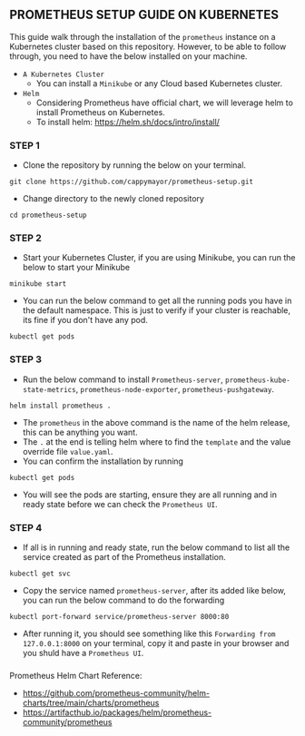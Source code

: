 ## PROMETHEUS SETUP GUIDE ON KUBERNETES
This guide walk through the installation of the `prometheus` instance on a Kubernetes cluster based on this repository. However, to be able to follow through, you need to have the below installed on your machine.
- `A Kubernetes Cluster`
  - You can install a `Minikube` or any Cloud based Kubernetes cluster.
- `Helm`
  - Considering Prometheus have official chart, we will leverage helm to install Prometheus on Kubernetes.
  - To install helm: https://helm.sh/docs/intro/install/

### STEP 1
- Clone the repository by running the below on your terminal.
```
git clone https://github.com/cappymayor/prometheus-setup.git
```
- Change directory to the newly cloned repository
```
cd prometheus-setup
```

### STEP 2
- Start your Kubernetes Cluster, if you are using Minikube, you can run the below to start your Minikube
```
minikube start
```
- You can run the below command to get all the running pods you have in the default namespace. This is just to verify if your cluster is reachable, its fine if you don't have any pod.
```
kubectl get pods 
```

### STEP 3
- Run the below command to install `Prometheus-server`, `prometheus-kube-state-metrics`, `prometheus-node-exporter`, `prometheus-pushgateway`.
```
helm install prometheus .
```
 - The `prometheus` in the above command is the name of the helm release, this can be anything you want.
 - The `.` at the end is telling helm where to find the `template` and the value override file `value.yaml`.
- You can confirm the installation by running
```
kubectl get pods
```
- You will see the pods are starting, ensure they are all running and in ready state before we can check the `Prometheus UI`.

### STEP 4
- If all is in running and ready state, run the below command to list all the service created as part of the Prometheus installation.
```
kubectl get svc
```
- Copy the service named `prometheus-server`, after its added like below, you can run the below command to do the forwarding
```
kubectl port-forward service/prometheus-server 8000:80
```
- After running it, you should see something like this `Forwarding from 127.0.0.1:8000` on your terminal, copy it and paste in your browser and you shuld have a `Prometheus UI`.

###
Prometheus Helm Chart Reference: 
- https://github.com/prometheus-community/helm-charts/tree/main/charts/prometheus
- https://artifacthub.io/packages/helm/prometheus-community/prometheus

